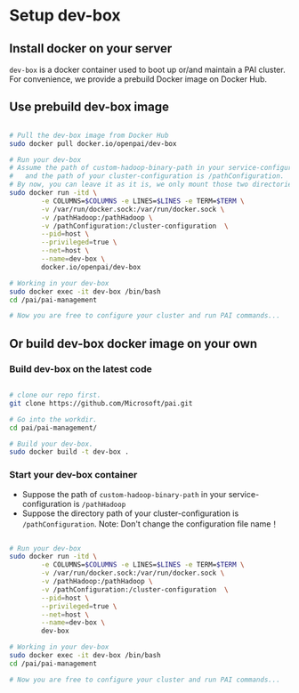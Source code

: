 # Setup dev-box

## Install docker on your server

```dev-box``` is a docker container used to boot up or/and maintain a PAI cluster. For convenience, we provide a prebuild Docker image on Docker Hub.

## Use prebuild dev-box image

```bash

# Pull the dev-box image from Docker Hub
sudo docker pull docker.io/openpai/dev-box

# Run your dev-box
# Assume the path of custom-hadoop-binary-path in your service-configuration is /pathHadoop,
#   and the path of your cluster-configuration is /pathConfiguration.
# By now, you can leave it as it is, we only mount those two directories into docker container for later usage.
sudo docker run -itd \
        -e COLUMNS=$COLUMNS -e LINES=$LINES -e TERM=$TERM \
        -v /var/run/docker.sock:/var/run/docker.sock \
        -v /pathHadoop:/pathHadoop \
        -v /pathConfiguration:/cluster-configuration  \
        --pid=host \
        --privileged=true \
        --net=host \
        --name=dev-box \
        docker.io/openpai/dev-box

# Working in your dev-box
sudo docker exec -it dev-box /bin/bash
cd /pai/pai-management

# Now you are free to configure your cluster and run PAI commands...

```

## Or build dev-box docker image on your own

### Build dev-box on the latest code

```bash

# clone our repo first.
git clone https://github.com/Microsoft/pai.git

# Go into the workdir.
cd pai/pai-management/

# Build your dev-box.
sudo docker build -t dev-box .

```

### Start your dev-box container

- Suppose the path of `custom-hadoop-binary-path` in your service-configuration is `/pathHadoop`
- Suppose the directory path of your cluster-configuration is `/pathConfiguration`. Note: Don't change the configuration file name！

```bash

# Run your dev-box
sudo docker run -itd \
        -e COLUMNS=$COLUMNS -e LINES=$LINES -e TERM=$TERM \
        -v /var/run/docker.sock:/var/run/docker.sock \
        -v /pathHadoop:/pathHadoop \
        -v /pathConfiguration:/cluster-configuration  \
        --pid=host \
        --privileged=true \
        --net=host \
        --name=dev-box \
        dev-box

# Working in your dev-box
sudo docker exec -it dev-box /bin/bash
cd /pai/pai-management

# Now you are free to configure your cluster and run PAI commands...

```